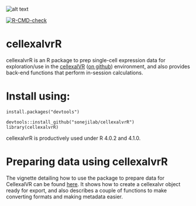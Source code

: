![alt text](logo_small.png)

<!-- badges: start -->
  [![R-CMD-check](https://github.com/sonejilab/cellexalvrR/workflows/R-CMD-check/badge.svg)](https://github.com/sonejilab/cellexalvrR/actions)
  <!-- badges: end -->

# cellexalvrR
cellexalvrR is an R package to prep single-cell expression data for exploration/use in the [cellexalVR](https://cellexalvr.med.lu.se/) ([on github](https://github.com/sonejilab/cellexalvr)) environment, and also provides back-end functions that perform in-session calculations.


# Install using:
```
install.packages("devtools")

devtools::install_github("sonejilab/cellexalvrR")
library(cellexalvrR)
```

cellexalvrR is productively used under R 4.0.2 and 4.1.0.

# Preparing data using cellexalvrR
The vignette detailing how to use the package to prepare data for CellexalVR can be found [here](https://cellexalvr.med.lu.se/cellexalvrr-vignette). It shows how to create a cellexalvr object ready for export, and also describes a couple of functions to make converting formats and making metadata easier.

